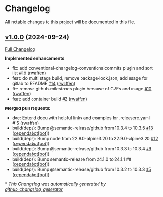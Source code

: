 # Changelog

All notable changes to this project will be documented in this file.

## [v1.0.0](https://github.com/voxpupuli/container-semantic-release/tree/v1.0.0) (2024-09-24)

[Full Changelog](https://github.com/voxpupuli/container-semantic-release/compare/73e08a4630f0436542ca43350e61bbd698cba22d...v1.0.0)

**Implemented enhancements:**

- fix: add conventional-changelog-conventionalcommits plugin and sort list [\#16](https://github.com/voxpupuli/container-semantic-release/pull/16) ([rwaffen](https://github.com/rwaffen))
- feat: do multi stage build, remove package-lock.json, add usage for gitlab to README [\#14](https://github.com/voxpupuli/container-semantic-release/pull/14) ([rwaffen](https://github.com/rwaffen))
- fix: remove github-milestones plugin because of CVEs and usage [\#10](https://github.com/voxpupuli/container-semantic-release/pull/10) ([rwaffen](https://github.com/rwaffen))
- feat: add container build [\#2](https://github.com/voxpupuli/container-semantic-release/pull/2) ([rwaffen](https://github.com/rwaffen))

**Merged pull requests:**

- doc: Extend docu with helpful links and examples for .releaserc.yaml [\#15](https://github.com/voxpupuli/container-semantic-release/pull/15) ([rwaffen](https://github.com/rwaffen))
- build\(deps\): Bump @semantic-release/github from 10.3.4 to 10.3.5 [\#13](https://github.com/voxpupuli/container-semantic-release/pull/13) ([dependabot[bot]](https://github.com/apps/dependabot))
- build\(deps\): Bump node from 22.8.0-alpine3.20 to 22.9.0-alpine3.20 [\#12](https://github.com/voxpupuli/container-semantic-release/pull/12) ([dependabot[bot]](https://github.com/apps/dependabot))
- build\(deps\): Bump @semantic-release/github from 10.3.3 to 10.3.4 [\#9](https://github.com/voxpupuli/container-semantic-release/pull/9) ([dependabot[bot]](https://github.com/apps/dependabot))
- build\(deps\): Bump semantic-release from 24.1.0 to 24.1.1 [\#8](https://github.com/voxpupuli/container-semantic-release/pull/8) ([dependabot[bot]](https://github.com/apps/dependabot))
- build\(deps\): Bump @semantic-release/github from 10.3.2 to 10.3.3 [\#5](https://github.com/voxpupuli/container-semantic-release/pull/5) ([dependabot[bot]](https://github.com/apps/dependabot))



\* *This Changelog was automatically generated by [github_changelog_generator](https://github.com/github-changelog-generator/github-changelog-generator)*

